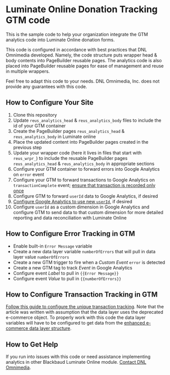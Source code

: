 # Luminate Online Donation Tracking GTM code

This is the sample code to help your organization integrate the GTM analytics code into Luminate Online donation forms. 

This code is configured in accordance with best practices that DNL Omnimedia developed. Namely, the code structure puts wrapper head & body contents into PageBuilder reusable pages. The analytics code is also placed into PageBuilder reusable pages for ease of management and reuse in multiple wrappers.

Feel free to adapt this code to your needs. DNL Omnimedia, Inc. does not provide any guarantees with this code. 

## How to Configure Your Site

1. Clone this repository
2. Update `reus_analytics_head` & `reus_analytics_body` files to include the id of your GTM container
3. Create the PageBuilder pages `reus_analytics_head` & `reus_analytics_body`  in Luminate online
4. Place the updated content into PageBuilder pages created in the previous step
5. Update your wrapper code (here it lives in files that start with `reus_wrpr_`) to include the reusable PageBuilder pages `reus_analytics_head` & `reus_analytics_body` in appropriate sections
6. Configure your GTM container to forward errors into Google Analytics on `error` event
7. Configure your GTM to forward transactions to Google Analytics on `transactionComplete` event; [ensure that transaction is recorded only once](https://www.simoahava.com/gtm-tips/prevent-repeat-transactions/)
8. Configure GTM to forward `userId` data to Google Analytics, if desired
9. [Configure Google Analytics to use new `userId`](https://www.optimizesmart.com/google-analytics-user-id-explained/), if desired
10. Configure `userId` as a custom dimension in Google Analytics and configure GTM to send data to that custom dimension for more detailed reporting and data reconciliation with Luminate Online

## How to Configure Error Tracking in GTM

* Enable built-in `Error Message` variable
* Create a new data layer variable `numberOfErrors` that will pull in data layer value `numberOfErrors`
* Create a new GTM trigger to fire when a _Custom Event_ `error` is detected
* Create a new GTM tag to track _Event_ in Google Analytics
* Configure event _Label_ to pull in `{{Error Message}}`
* Configure event _Value_ to pull in `{{numberOfErrors}}`

## How to Configure Transaction Tracking in GTM

[Follow this guide to configure the unique transaction tracking](https://www.simoahava.com/gtm-tips/prevent-repeat-transactions/). Note that the article was written with assumption that the data layer uses the deprecated e-commerce object. To properly work with this code the data layer variables will have to be configured to get data from the [enhanced e-commerce data layer structure](https://developers.google.com/tag-manager/enhanced-ecommerce).

## How to Get Help

If you run into issues with this code or need assistance implementing analytics in other Blackbaud Luminate Online module. [Contact DNL Omnimedia](https://www.dnlomnimedia.com/contact/?utm_source=github&utm_medium=web&utm_campaign=bbdevconference).
